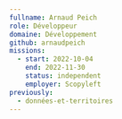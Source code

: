 ```yaml
---
fullname: Arnaud Peich
role: Développeur
domaine: Développement
github: arnaudpeich
missions:
  - start: 2022-10-04
    end: 2022-11-30
    status: independent
    employer: Scopyleft
previously:
  - données-et-territoires
---
```

